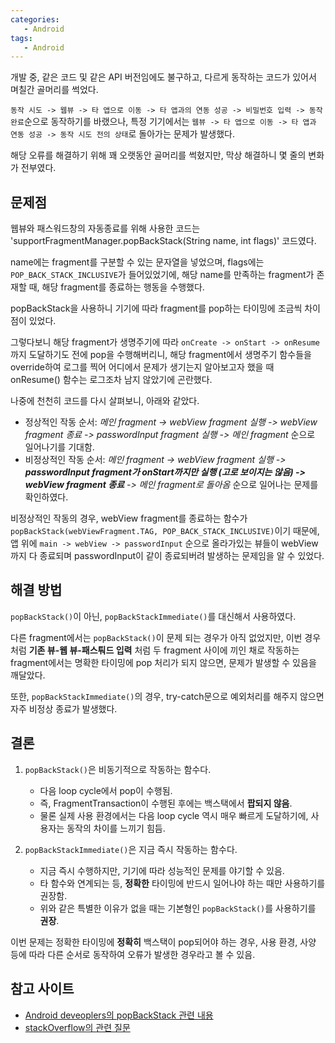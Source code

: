 ```yaml
---
categories: 
   - Android
tags:
   - Android
---
```


개발 중, 같은 코드 및 같은 API 버전임에도 불구하고, 다르게 동작하는 코드가 있어서 며칠간 골머리를 썩었다.

`동작 시도 -> 웹뷰 -> 타 앱으로 이동 -> 타 앱과의 연동 성공 -> 비밀번호 입력 -> 동작 완료`순으로 동작하기를 바랬으나, 특정 기기에서는 `웹뷰 -> 타 앱으로 이동 -> 타 앱과 연동 성공 -> 동작 시도 전의 상태`로 돌아가는 문제가 발생했다.

해당 오류를 해결하기 위해 꽤 오랫동안 골머리를 썩혔지만, 막상 해결하니 몇 줄의 변화가 전부였다.


## 문제점

웹뷰와 패스워드창의 자동종료를 위해 사용한 코드는 'supportFragmentManager.popBackStack(String name, int flags)' 코드였다.

name에는 fragment를 구분할 수 있는 문자열을 넣었으며, flags에는 `POP_BACK_STACK_INCLUSIVE`가 들어있었기에, 해당 name를 만족하는 fragment가 존재할 때, 해당 fragment를 종료하는 행동을 수행했다.

popBackStack을 사용하니 기기에 따라 fragment를 pop하는 타이밍에 조금씩 차이점이 있었다.

그렇다보니 해당 fragment가 생명주기에 따라 `onCreate -> onStart -> onResume`까지 도달하기도 전에 pop을 수행해버리니, 해당 fragment에서 생명주기 함수들을 override하여 로그를 찍어 어디에서 문제가 생기는지 알아보고자 했을 때 onResume() 함수는 로그조차 남지 않았기에 곤란했다.


나중에 천천히 코드를 다시 살펴보니, 아래와 같았다.
- 정상적인 작동 순서: *메인 fragment -> webView fragment 실행 -> webView fragment 종료 -> passwordInput fragment 실행 -> 메인 fragment* 순으로 일어나기를 기대함.
- 비정상적인 작동 순서: *메인 fragment -> webView fragment 실행 -> **passwordInput fragment가 onStart까지만 실행 (고로 보이지는 않음) -> webView fragment 종료** -> 메인 fragment로 돌아옴* 순으로 일어나는 문제를 확인하였다.

비정상적인 작동의 경우, webView fragment를 종료하는 함수가 `popBackStack(webViewFragment.TAG, POP_BACK_STACK_INCLUSIVE)`이기 때문에, 앱 위에 `main -> webView -> passwordInput` 순으로 올라가있는 뷰들이 webView까지 다 종료되며 passwordInput이 같이 종료되버려 발생하는 문제임을 알 수 있었다.

## 해결 방법

`popBackStack()`이 아닌, `popBackStackImmediate()`를 대신해서 사용하였다.

다른 fragment에서는 `popBackStack()`이 문제 되는 경우가 아직 없었지만, 이번 경우처럼 **기존 뷰-웹 뷰-패스퉈드 입력** 처럼 두 fragment 사이에 끼인 채로 작동하는 fragment에서는 명확한 타이밍에 pop 처리가 되지 않으면, 문제가 발생할 수 있음을 깨달았다.

또한, `popBackStackImmediate()`의 경우, try-catch문으로 예외처리를 해주지 않으면 자주 비정상 종료가 발생했다.

## 결론

1. `popBackStack()`은 비동기적으로 작동하는 함수다.
    - 다음 loop cycle에서 pop이 수행됨.
    - 즉, FragmentTransaction이 수행된 후에는 백스택에서 **팝되지 않음**.
    - 물론 실제 사용 환경에서는 다음 loop cycle 역시 매우 빠르게 도달하기에, 사용자는 동작의 차이를 느끼기 힘듬.
  
2. `popBackStackImmediate()`은 지금 즉시 작동하는 함수다.
    - 지금 즉시 수행하지만, 기기에 따라 성능적인 문제를 야기할 수 있음.
    - 타 함수와 연계되는 등, **정확한** 타이밍에 반드시 일어나야 하는 때만 사용하기를 권장함.
    - 위와 같은 특별한 이유가 없을 때는 기본형인 `popBackStack()`를 사용하기를 **권장**.
    

이번 문제는 정확한 타이밍에 **정확히** 백스택이 pop되어야 하는 경우, 사용 환경, 사양 등에 따라 다른 순서로 동작하여 오류가 발생한 경우라고 볼 수 있음.

## 참고 사이트

  - [Android deveoplers의 popBackStack 관련 내용](https://developer.android.com/reference/android/app/FragmentManager#popBackStack())
  - [stackOverflow의 관련 질문](https://stackoverflow.com/questions/44655586/difference-between-popbackstackimmediate-vs-popbackstack)
